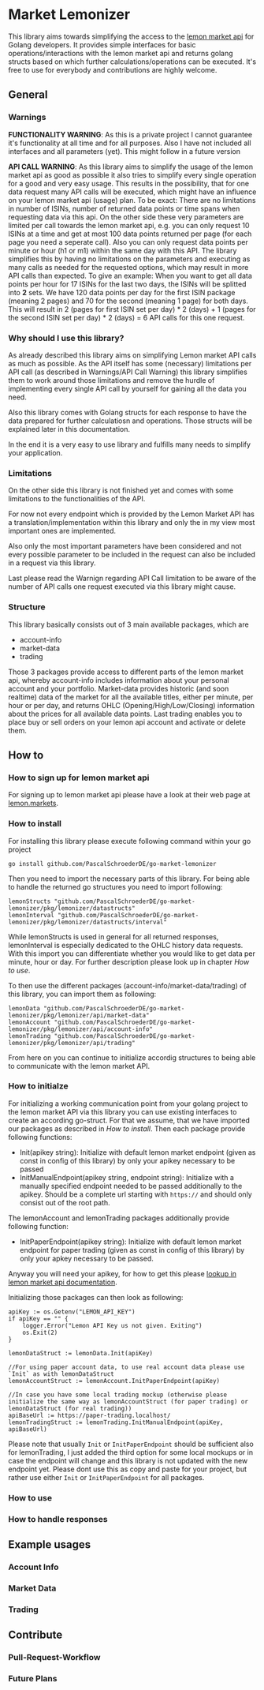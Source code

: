 # Market Lemonizer

This library aims towards simplifying the access to the [lemon market api](https://www.lemon.markets) for Golang developers. It provides simple interfaces for basic operations/interactions with the lemon market api and returns golang structs based on which further calculations/operations can be executed. It's free to use for everybody and contributions are highly welcome.

## General

### Warnings

**FUNCTIONALITY WARNING**: As this is a private project I cannot guarantee it's functionality at all time and for all purposes. Also I have not included all interfaces and all parameters (yet). This might follow in a future version

**API CALL WARNING**: As this library aims to simplify the usage of the lemon market api as good as possible it also tries to simplify every single operation for a good and very easy usage. This results in the possibility, that for one data request many API calls will be executed, which might have an influence on your lemon market api (usage) plan. To be exact: There are no limitations in number of ISINs, number of returned data points or time spans when requesting data via this api. On the other side these very parameters are limited per call towards the lemon market api, e.g. you can only request 10 ISINs at a time and get at most 100 data points returned per page (for each page you need a seperate call). Also you can only request data points per minute or hour (h1 or m1) within the same day with this API. The library simplifies this by having no limitations on the parameters and executing as many calls as needed for the requested options, which may result in more API calls than expected. To give an example: When you want to get all data points per hour for 17 ISINs for the last two days, the ISINs will be splitted into **2** sets. We have 120 data points per day for the first ISIN package (meaning 2 pages) and 70 for the second (meaning 1 page) for both days. This will result in 2 (pages for first ISIN set per day) * 2 (days) + 1 (pages for the second ISIN set per day) * 2 (days) = 6 API calls for this one request.

### Why should I use this library?

As already described this library aims on simplifying Lemon market API calls as much as possible. As the API itself has some (necessary) limitations per API call (as described in Warnings/API Call Warning) this library simplifies them to work around those limitations and remove the hurdle of implementing every single API call by yourself for gaining all the data you need.

Also this library comes with Golang structs for each response to have the data prepared for further calculatiosn and operations. Those structs will be explained later in this documentation.

In the end it is a very easy to use library and fulfills many needs to simplify your application.

### Limitations

On the other side this library is not finished yet and comes with some limitations to the functionalities of the API. 

For now not every endpoint which is provided by the Lemon Market API has a translation/implementation within this library and only the in my view most important ones are implemented.

Also only the most important parameters have been considered and not every possible parameter to be included in the request can also be included in a request via this library.

Last please read the Warnign regarding API Call limitation to be aware of the number of API calls one request executed via this library might cause. 

### Structure

This library basically consists out of 3 main available packages, which are

- account-info
- market-data
- trading

Those 3 packages provide access to different parts of the lemon market api, whereby account-info includes information about your personal account and your portfolio. Market-data provides historic (and soon realtime) data of the market for all the available titles, either per minute, per hour or per day, and returns OHLC (Opening/High/Low/Closing) information about the prices for all available data points. Last trading enables you to place buy or sell orders on your lemon api account and activate or delete them.

## How to

### How to sign up for lemon market api

For signing up to lemon market api please have a look at their web page at [lemon.markets](https://www.lemon.markets).

### How to install

For installing this library please execute following command within your go project

```
go install github.com/PascalSchroederDE/go-market-lemonizer
```

Then you need to import the necessary parts of this library. For being able to handle the returned go structures you need to import following:

```
lemonStructs "github.com/PascalSchroederDE/go-market-lemonizer/pkg/lemonizer/datastructs"
lemonInterval "github.com/PascalSchroederDE/go-market-lemonizer/pkg/lemonizer/datastructs/interval"
```

While lemonStructs is used in general for all returned responses, lemonInterval is especially dedicated to the OHLC history data requests. With this import you can differentiate whether you would like to get data per minute, hour or day. For further description please look up in chapter *How to use*.

To then use the different packages (account-info/market-data/trading) of this library, you can import them as following:

```
lemonData "github.com/PascalSchroederDE/go-market-lemonizer/pkg/lemonizer/api/market-data"
lemonAccount "github.com/PascalSchroederDE/go-market-lemonizer/pkg/lemonizer/api/account-info"
lemonTrading "github.com/PascalSchroederDE/go-market-lemonizer/pkg/lemonizer/api/trading"
```

From here on you can continue to initialize accordig structures to being able to communicate with the lemon market API.

### How to initialze

For initializing a working communication point from your golang project to the lemon market API via this library you can use existing interfaces to create an according go-struct. For that we assume, that we have imported our packages as described in *How to install*. Then each package provide following functions:

- Init(apikey string): Initialize with default lemon market endpoint (given as const in config of this library) by only your apikey necessary to be passed
- InitManualEndpoint(apikey string, endpoint string): Initialize with a manually specified endpoint needed to be passed additionally to the apikey. Should be a complete url starting with `https://` and should only consist out of the root path.

The lemonAccount and lemonTrading packages additionally provide following function:

- InitPaperEndpoint(apikey string): Initialize with default lemon market endpoint for paper trading (given as const in config of this library) by only your apkey necessary to be passed.

Anyway you will need your apikey, for how to get this please [lookup in lemon market api documentation](https://dashboard.lemon.markets/signup). 

Initializing those packages can then look as following:

```
apiKey := os.Getenv("LEMON_API_KEY")
if apiKey == "" {
    logger.Error("Lemon API Key us not given. Exiting")
    os.Exit(2)
}

lemonDataStruct := lemonData.Init(apiKey)

//For using paper account data, to use real account data please use `Init` as with lemonDataStruct
lemonAccountStruct := lemonAccount.InitPaperEndpoint(apiKey)

//In case you have some local trading mockup (otherwise please initialize the same way as lemonAccountStruct (for paper trading) or lemonDataStruct (for real trading))
apiBaseUrl := https://paper-trading.localhost/
lemonTradingStruct := lemonTrading.InitManualEndpoint(apiKey, apiBaseUrl)
```

Please note that usually `Init` or `InitPaperEndpoint` should be sufficient also for lemonTrading, I just added the third option for some local mockups or in case the endpoint will change and this library is not updated with the new endpoint yet. Please dont use this as copy and paste for your project, but rather use either `Init` or `InitPaperEndpoint` for all packages.

### How to use

### How to handle responses

## Example usages

### Account Info

### Market Data

### Trading

## Contribute

### Pull-Request-Workflow

### Future Plans

